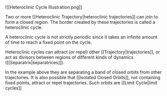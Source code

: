 ![[Heteroclinic Cycle Illustration.png]]

Two or more [[Heteroclinic Trajectory|heteroclinic trajectories]] can join to form a closed region.  The border created by these trajectories is called a heteroclinic cycle. 

A heteroclinic cycle is not strictly periodic since it takes an infinite amount of time to reach a fixed point on the cycle. 

Heteroclinic cycles can attract (or repel) other [[Trajectory|trajectories]], or act as divisors between regions of different kinds of dynamics ([[Separatrix|separatrices]]).

In the example above they are separating a band of closed orbits from other trajectories. It is also possible that [[Isolated Closed Orbits]], not containing fixed points, attract or repel trajectories. Such orbits are [[Limit Cycle|limit cycles]]